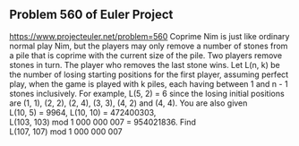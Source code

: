 ## Problem 560 of Euler Project 
https://www.projecteuler.net/problem=560
Coprime Nim is just like ordinary normal play Nim, but the players may only remove a number of stones from a pile  that is coprime with the current size of the pile. Two players remove stones in turn. The player who removes the last stone wins.
Let L(n, k) be the number of losing starting positions for the first player, assuming perfect play, when the game is played with k piles, each having between 1 and n - 1 stones inclusively.
For example, L(5, 2) = 6 since the losing initial positions are (1, 1), (2, 2), (2, 4), (3, 3), (4, 2) and (4, 4).
You are also given L(10, 5) = 9964, L(10, 10) = 472400303, L(103, 103) mod 1 000 000 007 = 954021836.
Find L(107, 107) mod 1 000 000 007